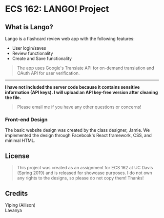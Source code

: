 # ECS 162: LANGO! Project #

## What is Lango? ##
Lango is a flashcard review web app with the following features:
* User login/saves
* Review functionality
* Create and Save functionality
> The app uses Google's Translate API for on-demand translation and OAuth API for user verification.
- - - -
**I have not included the server code because it contains sensitive information (API keys). I will upload an API key-free
version after cleaning the file.**
> Please email me if you have any other questions or concerns!

### Front-end Design ###
The basic website design was created by the class designer, Jamie. We implemented the design through Facebook's
React framework, CSS, and minimal HTML.

## License ##
> This project was created as an assignment for ECS 162 at UC Davis (Spring 2019) and is released for showcase purposes.
> I do not own any rights to the designs, so please do not copy them! Thanks!

## Credits ##
Yiping (Allison) \
Lavanya
